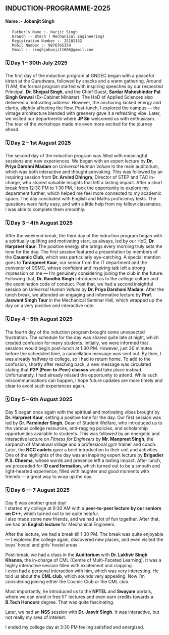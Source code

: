 ## INDUCTION-PROGRAMME-2025
#### Name :- Jobanjit Singh 
       Father’s Name :- Harjit Singh   
       Branch :- Btech ( Mechanical Engineering)
       Registration Number :- 25102152 
       Mobil Number :- 9876765359 
       Email :- singhjobanjit1606@gmail.com 

### 🗓️ Day 1 – 30th July 2025  
The first day of the induction program at GNDEC began with a peaceful kirtan at the Gurudwara, followed by snacks and a warm gathering. Around 11 AM, the formal program started with inspiring speeches by our respected Principal, **Dr. Shejpal Singh**, and the Chief Guest, **Sardar Maheshinder Pal Singh Grewal** (Ex-Cabinet Minister). The HoD of Applied Sciences also delivered a motivating address. However, the anchoring lacked energy and clarity, slightly affecting the flow. Post-lunch, I explored the campus — the vintage architecture blended with greenery gave it a refreshing vibe. Later, we visited our departments where **JP Sir** welcomed us with enthusiasm. The tour of the workshops made me even more excited for the journey ahead.

### 🗓️ Day 2 – 1st August 2025  
The second day of the induction program was filled with meaningful sessions and new experiences. We began with an expert lecture by **Dr. Priya Darshni Madam** on *Universal Human Values* in the main auditorium, which was both interactive and thought-provoking. This was followed by an inspiring session from **Dr. Arvind Dhingra**, Director of STEP and TAC in-charge, who shared valuable insights that left a lasting impact. After a short break from 12:30 PM to 1:30 PM, I took the opportunity to explore my department further, which helped me feel more connected to my academic space. The day concluded with English and Maths proficiency tests. The questions were fairly easy, and with a little help from my fellow classmates, I was able to complete them smoothly.

### 🗓️ Day 3 – 4th August 2025  
After the weekend break, the third day of the induction program began with a spiritually uplifting and motivating start, as always, led by our HoD, **Dr. Harpreet Kaur**. The positive energy she brings every morning truly sets the tone for the day. The first session featured a presentation by members of the **Causmic Club**, which was particularly eye-catching. A special mention goes to **Taranpreet Kaur**, our senior from the IT department and the convenor of CSMC, whose confident and inspiring talk left a strong impression on me — I’m genuinely considering joining the club in the future. Following that, **Dr. Randhir Singh** introduced us to the college culture and the examination code of conduct. Post that, we had a second insightful session on *Universal Human Values* by **Dr. Priya Darshani Madam**. After the lunch break, we attended an engaging and informative lecture by **Prof. Jaswant Singh Taur** in the Mechanical Seminar Hall, which wrapped up the day on a very positive and interactive note.

### 🗓️ Day 4 – 5th August 2025  
The fourth day of the induction program brought some unexpected frustration. The schedule for the day was shared quite late at night, which created confusion for many students. Initially, we were informed that sessions would begin post-lunch at 1:30 PM. However, just 30 minutes before the scheduled time, a cancellation message was sent out. By then, I was already halfway to college, so I had to return home. To add to the confusion, shortly after reaching back, a new message was circulated stating that **P2P (Peer-to-Peer) classes** would take place instead. Unfortunately, I had already missed the opportunity to attend. While such miscommunications can happen, I hope future updates are more timely and clear to avoid such 
experiences again.

### 🗓️ Day 5 – 6th August 2025  
Day 5 began once again with the spiritual and motivating vibes brought by **Dr. Harpreet Kaur**, setting a positive tone for the day. Our first session was led by **Dr. Parminder Singh**, Dean of Student Welfare, who introduced us to the various college resources, anti-ragging policies, and scholarship opportunities available to students. This was followed by an energetic and interactive lecture on *Fitness for Engineers* by **Mr. Manpreet Singh**, the sarpanch of Manakwal village and a professional gym trainer and coach. Later, the **NCC cadets** gave a brief introduction to their unit and activities. One of the highlights of the day was an inspiring expert lecture by **Brigadier P.S. Cheema**, whose words and presence left a lasting impact. After lunch, we proceeded for **ID card formation**, which turned out to be a smooth and light-hearted experience, filled with laughter and good moments with friends — a great way to wrap up the day.

### 🗓️ Day 6 — 7 August 2025

Day 6 was another great day!  
I started my college at 9:30 AM with a **peer-to-peer lecture by our seniors on C++**, which turned out to be quite helpful.  
I also made some new friends, and we had a lot of fun together. After that, we had an **English lecture** for Mechanical Engineers.  

After the lecture, we had a break till 1:30 PM. The break was quite enjoyable — I explored the college again, discovered new places, and even visited the boys’ hostel and girls’ hostel areas.  

Post-break, we had a class in the **Auditorium** with **Dr. Lakhvir Singh Khanna**, the in-charge of CML (Centre of Multi-Faceted Learning). It was a highly interactive session filled with excitement and clapping.  
I even had a personal interaction with him, which was very interesting. He told us about the **CML club**, which sounds very appealing. Now I’m considering joining either the Cosmic Club or the CML club.  

Most importantly, he introduced us to the **NPTEL** and **Swayam** portals, where we can enrol in free IIT lectures and even earn credits towards a **B.Tech Honours** degree. That was quite fascinating.  

Later, we had an **NSS** session with **Dr. Jasvir Singh**. It was interactive, but not really my area of interest.  

I ended my college day at 3:30 PM feeling satisfied and energized.
